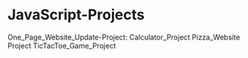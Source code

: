 # JavaScript-Projects
One_Page_Website_Update-Project:
Calculator_Project
Pizza_Website Project
TicTacToe_Game_Project
